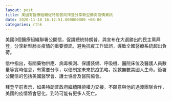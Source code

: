```yaml
---
layout: post
title: 美國有醫療組織促特朗普向拜登分享新型肺炎疫情資訊
date: 2020-11-18 16:12:51.000000000 +08:00
categories: rthk
---
```


美國3個醫療組織聯署公開信，促請總統特朗普，與宣布在大選勝出的民主黨拜登，分享新型肺炎疫情的重要資訊，避免抗疫工作延誤，導致全國醫療系統超出負荷。

信中指出，有關藥物供應、病毒檢測、保護裝備、呼吸機、醫院床位及醫護人員數量等實時信息，有需要分享，以便制定未來抗疫策略，挽救無數美國人生命。簽署公開信的包括美國醫學會、護士協會及醫院協會。

拜登早前表示，如果特朗普政府繼續阻撓權力交接，不願意與他的過渡團隊合作，美國的疫情將會惡化，到時可能有更多人死亡。
